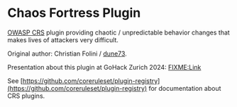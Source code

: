 # Chaos Fortress Plugin

[OWASP CRS](https://coreruleset.org) plugin providing chaotic / unpredictable behavior changes that makes lives of attackers very difficult.

Original author: Christian Folini / [dune73](https://github.com/dune73).

Presentation about this plugin at GoHack Zurich 2024: [FIXME:Link](https://christian-folini.ch)

See [https://github.com/coreruleset/plugin-registry](https://github.com/coreruleset/plugin-registry) for documentation about CRS plugins.


